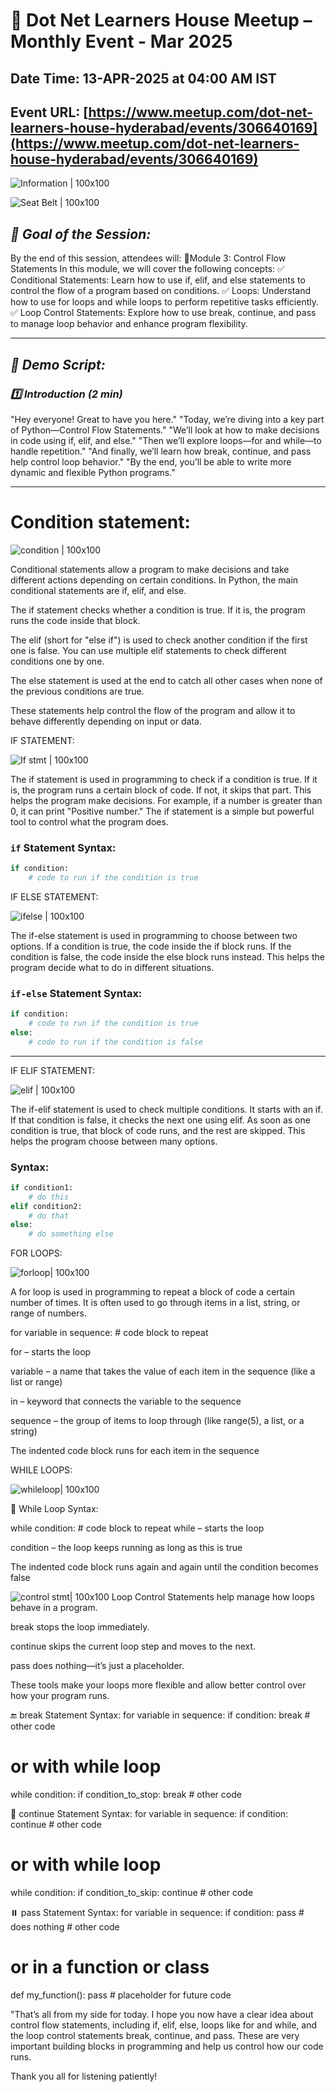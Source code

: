 # 📢 Dot Net Learners House Meetup – Monthly Event - Mar 2025

## Date Time: 13-APR-2025 at 04:00 AM IST

## Event URL: [https://www.meetup.com/dot-net-learners-house-hyderabad/events/306640169](https://www.meetup.com/dot-net-learners-house-hyderabad/events/306640169)

![Information | 100x100](./Documentation/Images/Information.PNG)

![Seat Belt | 100x100](./Documentation/Images/SeatBelt.PNG)


## *🎯 Goal of the Session:*  
By the end of this session, attendees will: 
🎯Module 3: Control Flow Statements
In this module, we will cover the following concepts:
✅ Conditional Statements: Learn how to use if, elif, and else statements to control the flow of a program based on conditions.
✅  Loops: Understand how to use for loops and while loops to perform repetitive tasks efficiently.
✅   Loop Control Statements: Explore how to use break, continue, and pass to manage loop behavior and enhance program flexibility.

---

## *📝 Demo Script:*

### *1️⃣ Introduction (2 min)*
"Hey everyone! Great to have you here."
"Today, we’re diving into a key part of Python—Control Flow Statements."
"We’ll look at how to make decisions in code using if, elif, and else."
"Then we’ll explore loops—for and while—to handle repetition."
"And finally, we’ll learn how break, continue, and pass help control loop behavior."
"By the end, you’ll be able to write more dynamic and flexible Python programs."

---
# Condition statement:

![condition | 100x100](./Documentation/Images/condition.PNG)

Conditional statements allow a program to make decisions and take different actions depending on certain conditions. In Python, the main conditional statements are if, elif, and else.

The if statement checks whether a condition is true. If it is, the program runs the code inside that block.

The elif (short for "else if") is used to check another condition if the first one is false. You can use multiple elif statements to check different conditions one by one.

The else statement is used at the end to catch all other cases when none of the previous conditions are true.

These statements help control the flow of the program and allow it to behave differently depending on input or data.

IF STATEMENT:

![If stmt | 100x100](./Documentation/Images/ifstmt.PNG)

The if statement is used in programming to check if a condition is true. If it is, the program runs a certain block of code. If not, it skips that part. This helps the program make decisions. For example, if a number is greater than 0, it can print "Positive number." The if statement is a simple but powerful tool to control what the program does.

### **`if` Statement Syntax:**
```python
if condition:
    # code to run if the condition is true
```
IF ELSE STATEMENT:

![ifelse | 100x100](./Documentation/Images/ifelse.PNG)

The if-else statement is used in programming to choose between two options. If a condition is true, the code inside the if block runs. If the condition is false, the code inside the else block runs instead. This helps the program decide what to do in different situations.

### **`if-else` Statement Syntax:**
```python
if condition:
    # code to run if the condition is true
else:
    # code to run if the condition is false
```
---
IF ELIF STATEMENT:

![elif | 100x100](./Documentation/Images/elif.PNG)

The if-elif statement is used to check multiple conditions. It starts with an if. If that condition is false, it checks the next one using elif. As soon as one condition is true, that block of code runs, and the rest are skipped. This helps the program choose between many options.

### **Syntax:**
```python
if condition1:
    # do this
elif condition2:
    # do that
else:
    # do something else
```
FOR LOOPS:

![forloop| 100x100](./Documentation/Images/forloop.PNG)

A for loop is used in programming to repeat a block of code a certain number of times. It is often used to go through items in a list, string, or range of numbers.

for variable in sequence:
    # code block to repeat

for – starts the loop

variable – a name that takes the value of each item in the sequence (like a list or range)

in – keyword that connects the variable to the sequence

sequence – the group of items to loop through (like range(5), a list, or a string)

The indented code block runs for each item in the sequence

WHILE LOOPS:

![whileloop| 100x100](./Documentation/Images/whileloop.PNG)

🔁 While Loop Syntax:

while condition:
    # code block to repeat
while – starts the loop

condition – the loop keeps running as long as this is true

The indented code block runs again and again until the condition becomes false

![control stmt| 100x100](./Documentation/Images/controlstmt.PNG)
Loop Control Statements help manage how loops behave in a program.

break stops the loop immediately.

continue skips the current loop step and moves to the next.

pass does nothing—it’s just a placeholder.

These tools make your loops more flexible and allow better control over how your program runs.

🔚 break Statement Syntax:
for variable in sequence:
    if condition:
        break
    # other code

# or with while loop

while condition:
    if condition_to_stop:
        break
    # other code

🔁 continue Statement Syntax:
for variable in sequence:
    if condition:
        continue
    # other code

# or with while loop

while condition:
    if condition_to_skip:
        continue
    # other code

⏸️ pass Statement Syntax:
for variable in sequence:
    if condition:
        pass  # does nothing
    # other code

# or in a function or class

def my_function():
    pass  # placeholder for future code

"That’s all from my side for today. I hope you now have a clear idea about control flow statements, including if, elif, else, loops like for and while, and the loop control statements break, continue, and pass. These are very important building blocks in programming and help us control how our code runs.

Thank you all for listening patiently!
